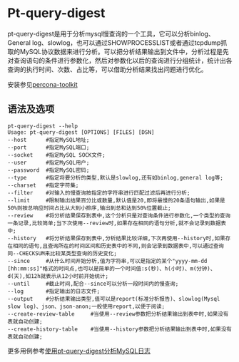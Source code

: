 # Pt-query-digest

pt-query-digest是用于分析mysql慢查询的一个工具，它可以分析binlog、General log、slowlog，也可以通过SHOWPROCESSLIST或者通过tcpdump抓取的MySQL协议数据来进行分析。可以把分析结果输出到文件中，分析过程是先对查询语句的条件进行参数化，然后对参数化以后的查询进行分组统计，统计出各查询的执行时间、次数、占比等，可以借助分析结果找出问题进行优化。

安装参见[percona-toolkit](./percona-toolkit.md)

## 语法及选项

``` shell
pt-query-digest --help
Usage: pt-query-digest [OPTIONS] [FILES] [DSN]
--host      #指定MySQL地址;
--port      #指定MySQL端口;
--socket    #指定MySQL SOCK文件;
--user      #指定MySQL用户;
--password  #指定MySQL密码;
--type      #指定将要分析的类型,默认是slowlog,还有如binlog,general log等;
--charset   #指定字符集;
--filter    #对输入的慢查询按指定的字符串进行匹配过滤后再进行分析;
--limit     #限制输出结果百分比或数量,默认值是20,即将最慢的20条语句输出,如果是50%则按总响应时间占比从大到小排序,输出到总和达到50%位置截止;
--review    #将分析结果保存到表中,这个分析只是对查询条件进行参数化,一个类型的查询一条记录,比较简单;当下次使用--review时,如果存在相同的语句分析,就不会记录到数据表中;
--history   #将分析结果保存到表中,分析结果比较详细,下次再使用--history时,如果存在相同的语句,且查询所在的时间区间和历史表中的不同,则会记录到数据表中,可以通过查询同--CHECKSUM来比较某类型查询的历史变化;
--since     #从什么时间开始分析,值为字符串,可以是指定的某个"yyyy-mm-dd [hh:mm:ss]"格式的时间点,也可以是简单的一个时间值:s(秒)、h(小时)、m(分钟)、d(天),如12h就表示从12小时前开始统计;
--until     #截止时间,配合--since可以分析一段时间内的慢查询;
--log       #指定输出的日志文件;
--output    #分析结果输出类型,值可以是report(标准分析报告)、slowlog(Mysql slow log)、json、json-anon;一般使用report,以便于阅读;
--create-review-table     #当使用--review参数把分析结果输出到表中时,如果没有表就自动创建;
--create-history-table    #当使用--history参数把分析结果输出到表中时,如果没有表就自动创建;
```

更多用例参考[使用pt-query-digest分析MySQL日志](http://www.ywnds.com/?p=8179)
